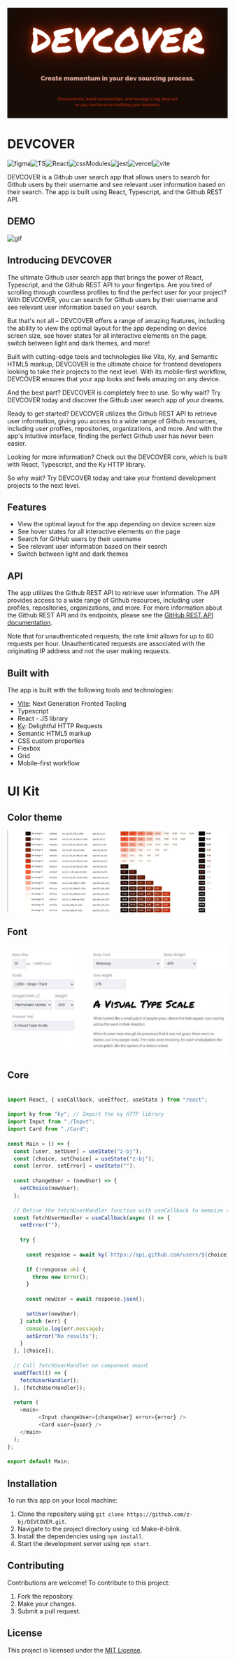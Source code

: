 ![banner](https://github.com/z-bj/DEVCOVER/blob/main/Banner-devcover.jpg)

# DEVCOVER
![figma](https://img.shields.io/badge/Figma-F24E1E.svg?style=for-the-badge&logo=Figma&logoColor=white)![TS](https://img.shields.io/badge/TypeScript-3178C6.svg?style=for-the-badge&logo=TypeScript&logoColor=white)![React](https://img.shields.io/badge/React-61DAFB.svg?style=for-the-badge&logo=React&logoColor=black)![cssModules](https://img.shields.io/badge/CSS%20Modules-000000.svg?style=for-the-badge&logo=CSS-Modules&logoColor=white)![jest](https://img.shields.io/badge/Jest-C21325.svg?style=for-the-badge&logo=Jest&logoColor=white)![vercel](https://img.shields.io/badge/Vercel-000000.svg?style=for-the-badge&logo=Vercel&logoColor=white)![vite](https://img.shields.io/badge/Vite-646CFF.svg?style=for-the-badge&logo=Vite&logoColor=white)


DEVCOVER is a Github user search app that allows users to search for Github users by their username and see relevant user information based on their search. The app is built using React, Typescript, and the Github REST API.


## DEMO

![gif]()

## Introducing DEVCOVER 

The ultimate Github user search app that brings the power of React, Typescript, and the Github REST API to your fingertips. Are you tired of scrolling through countless profiles to find the perfect user for your project? With DEVCOVER, you can search for Github users by their username and see relevant user information based on your search.

But that's not all – DEVCOVER offers a range of amazing features, including the ability to view the optimal layout for the app depending on device screen size, see hover states for all interactive elements on the page, switch between light and dark themes, and more!

Built with cutting-edge tools and technologies like Vite, Ky, and Semantic HTML5 markup, DEVCOVER is the ultimate choice for frontend developers looking to take their projects to the next level. With its mobile-first workflow, DEVCOVER ensures that your app looks and feels amazing on any device.

And the best part? DEVCOVER is completely free to use. So why wait? Try DEVCOVER today and discover the Github user search app of your dreams.

Ready to get started? DEVCOVER utilizes the Github REST API to retrieve user information, giving you access to a wide range of Github resources, including user profiles, repositories, organizations, and more. And with the app's intuitive interface, finding the perfect Github user has never been easier.

Looking for more information? Check out the DEVCOVER core, which is built with React, Typescript, and the Ky HTTP library. 

So why wait? Try DEVCOVER today and take your frontend development projects to the next level.


## Features

-   View the optimal layout for the app depending on device screen size
-   See hover states for all interactive elements on the page
-   Search for GitHub users by their username
-   See relevant user information based on their search
-   Switch between light and dark themes

## API

The app utilizes the Github REST API to retrieve user information. The API provides access to a wide range of Github resources, including user profiles, repositories, organizations, and more. For more information about the Github REST API and its endpoints, please see the [GitHub REST API documentation](https://docs.github.com/en/rest?apiVersion=2022-11-28).

Note that for unauthenticated requests, the rate limit allows for up to 60 requests per hour. Unauthenticated requests are associated with the originating IP address and not the user making requests.


## Built with

The app is built with the following tools and technologies:

-   [Vite](https://vitejs.dev/): Next Generation Fronted Tooling
-   Typescript
-   React - JS library
-   [Ky](https://github.com/sindresorhus/ky): Delightful HTTP Requests
-   Semantic HTML5 markup
-   CSS custom properties
-   Flexbox
-   Grid
-   Mobile-first workflow

# UI Kit

## Color theme

![color](https://github.com/z-bj/DEVCOVER/blob/main/Color-system.jpg)



## Font

![type](https://github.com/z-bj/DEVCOVER/blob/main/font-system.jpg)



## Core

``` javascript

import React, { useCallback, useEffect, useState } from "react";

import ky from "ky"; // Import the ky HTTP library
import Input from "./Input";
import Card from "./Card";

const Main = () => {
  const [user, setUser] = useState("z-bj");
  const [choice, setChoice] = useState("z-bj");
  const [error, setError] = useState("");

  const changeUser = (newUser) => {
    setChoice(newUser);
  };

  // Define the fetchUserHandler function with useCallback to memoize the function
  const fetchUserHandler = useCallback(async () => {
    setError("");

    try {
    
      const response = await ky(`https://api.github.com/users/${choice}`);

      if (!response.ok) {
        throw new Error();
      }

      const newUser = await response.json();

      setUser(newUser);
    } catch (err) {
      console.log(err.message);
      setError("No results");
    }
  }, [choice]);

  // Call fetchUserHandler on component mount
  useEffect(() => {
    fetchUserHandler();
  }, [fetchUserHandler]);

  return (
    <main>
          <Input changeUser={changeUser} error={error} />
          <Card user={user} />
    </main>
  );
};

export default Main;

```

## Installation

To run this app on your local machine:

1.  Clone the repository using `git clone https://github.com/z-bj/DEVCOVER.git`.
2.  Navigate to the project directory using `cd Make-it-blink.
3.  Install the dependencies using `npm install`.
4.  Start the development server using `npm start`.

## Contributing

Contributions are welcome! To contribute to this project:

1.  Fork the repository.
2.  Make your changes.
3.  Submit a pull request.

## License

This project is licensed under the [MIT License](https://opensource.org/licenses/MIT).

